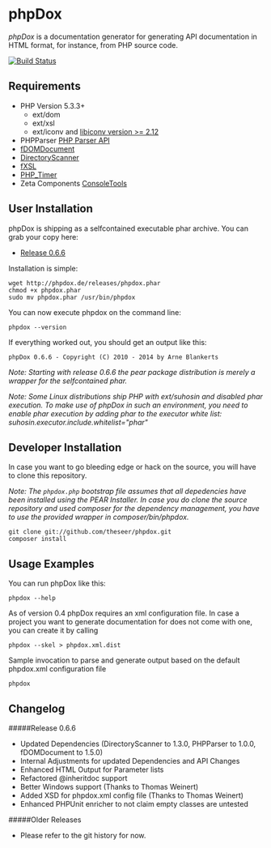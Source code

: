 phpDox
======

*phpDox* is a documentation generator for generating API documentation in HTML format, for instance, from PHP source code.

  
[![Build Status](https://travis-ci.org/theseer/phpdox.svg?branch=master)](https://travis-ci.org/theseer/phpdox)

Requirements
------------

- PHP Version 5.3.3+
  - ext/dom
  - ext/xsl
  - ext/iconv and [libiconv version >= 2.12](http://www.gnu.org/software/libiconv/documentation/libiconv/iconv.1.html)
- PHPParser [PHP Parser API](https://github.com/nikic/PHP-Parser)
- [fDOMDocument](http://github.com/theseer/fDOMDocument)
- [DirectoryScanner](http://github.com/theseer/DirectoryScanner)
- [fXSL](http://github.com/theseer/fXSL)
- [PHP_Timer](http://github.com/sebastianbergmann/php-timer)
- Zeta Components [ConsoleTools](http://zetac.org/ConsoleTools)


User Installation
-----------------

phpDox is shipping as a selfcontained executable phar archive. You can grab your copy here:

- [Release 0.6.6](http://phpdox.de/releases/phpdox.phar)

Installation is simple:

    wget http://phpdox.de/releases/phpdox.phar
    chmod +x phpdox.phar
    sudo mv phpdox.phar /usr/bin/phpdox
    
You can now execute phpdox on the command line:

    phpdox --version
    
If everything worked out, you should get an output like this:

    phpDox 0.6.6 - Copyright (C) 2010 - 2014 by Arne Blankerts


_Note: Starting with release 0.6.6 the pear package distribution is merely a wrapper for the selfcontained phar._

_Note: Some Linux distributions ship PHP with ext/suhosin and disabled phar execution. To make use of phpDox in such an environment, you need to enable phar execution by adding phar to the executor white list: suhosin.executor.include.whitelist="phar"_

Developer Installation
----------------------

In case you want to go bleeding edge or hack on the source, you will have to clone this repository.

_Note: The `phpdox.php` bootstrap file assumes that all depedencies have been installed using the PEAR Installer.
In case you do clone the source repository and used composer for the dependency management, you have to use the provided
wrapper in composer/bin/phpdox._

    git clone git://github.com/theseer/phpdox.git
    composer install


Usage Examples
--------------

You can run phpDox like this:

    phpdox --help

As of version 0.4 phpDox requires an xml configuration file. In case a project you want to generate documentation for does not come with one, you can create it by calling

    phpdox --skel > phpdox.xml.dist


Sample invocation to parse and generate output based on the default phpdox.xml configuration file

    phpdox



Changelog
---------

#####Release 0.6.6

* Updated Dependencies (DirectoryScanner to 1.3.0, PHPParser to 1.0.0, fDOMDocument to 1.5.0)
* Internal Adjustments for updated Dependencies and API Changes
* Enhanced HTML Output for Parameter lists
* Refactored @inheritdoc support
* Better Windows support (Thanks to Thomas Weinert)
* Added XSD for phpdox.xml config file (Thanks to Thomas Weinert)
* Enhanced PHPUnit enricher to not claim empty classes are untested

#####Older Releases

* Please refer to the git history for now.

